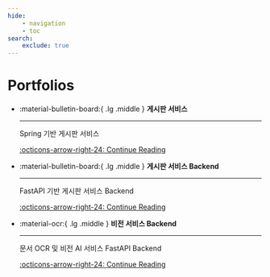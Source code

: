 ```yaml
---
hide:
    - navigation
    - toc
search:
    exclude: true
---
```


# Portfolios

<div class="grid cards" markdown>

- :material-bulletin-board:{ .lg .middle } **게시판 서비스**

    ---

    Spring 기반 게시판 서비스  

    [:octicons-arrow-right-24: Continue Reading](./spring-board.md)

- :material-bulletin-board:{ .lg .middle } **게시판 서비스 Backend**

    ---

    FastAPI 기반 게시판 서비스 Backend  

    [:octicons-arrow-right-24: Continue Reading](./fastapi-board.md)

- :material-ocr:{ .lg .middle } **비전 서비스 Backend**

    ---

    문서 OCR 및 비전 AI 서비스 FastAPI Backend  

    [:octicons-arrow-right-24: Continue Reading](./fastapi-vision.md)

</div>
